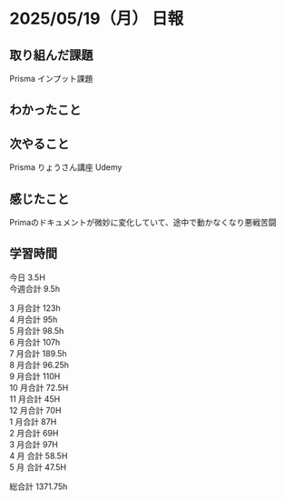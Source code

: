 # 2025/05/19（月） 日報

## 取り組んだ課題

Prisma インプット課題

## わかったこと


## 次やること
Prisma りょうさん講座 Udemy

## 感じたこと
Primaのドキュメントが微妙に変化していて、途中で動かなくなり悪戦苦闘

## 学習時間

今日 3.5H
<br />
今週合計 9.5h
<br />

3 月合計 123h
<br />
4 月合計 95h
<br />
5 月合計 98.5h
<br />
6 月合計 107h
<br />
7 月合計 189.5h
<br />
8 月合計 96.25h
<br />
9 月合計 110H
<br />
10 月合計 72.5H
<br />
11 月合計 45H
<br />
12 月合計 70H
<br />
1 月合計 87H
<br />
2 月合計 69H
<br />
3 月合計 97H
<br />
4 月 合計 58.5H
<br />
5 月 合計 47.5H

総合計 1371.75h
